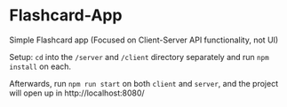 # Flashcard-App
Simple Flashcard app (Focused on Client-Server API functionality, not UI)

Setup:
`cd` into the `/server` and `/client` directory separately and run `npm install` on each.

Afterwards, run `npm run start` on both `client` and `server`, and the project will open up in http://localhost:8080/


